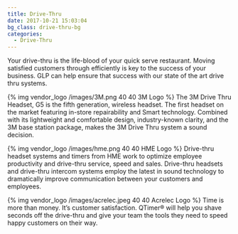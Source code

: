 ```yaml
---
title: Drive-Thru
date: 2017-10-21 15:03:04
bg_class: drive-thru-bg
categories:
  - Drive-Thru
---
```

Your drive-thru is the life-blood of your quick serve restaurant. Moving satisfied customers through efficiently is key to the success of your business. GLP can help ensure that success with our state of the art drive thru systems. 

{% img vendor_logo /images/3M.png 40 40 3M Logo %} The 3M Drive Thru Headset, G5 is the fifth generation, wireless headset. The first headset on the market featuring in-store repairability and Smart technology. Combined with its lightweight and comfortable design, industry-known clarity, and the 3M base station package, makes the 3M Drive Thru system a sound decision.

{% img vendor_logo /images/hme.png 40 40 HME Logo %} Drive-thru headset systems and timers from HME work to optimize employee productivity and drive-thru service, speed and sales.  Drive-thru headsets and drive-thru intercom systems employ the latest in sound technology to dramatically improve communication between your customers and employees.

{% img vendor_logo /images/acrelec.jpeg 40 40 Acrelec Logo %} Time is more than money. It’s customer satisfaction. QTimer® will help you shave seconds off the drive-thru and give your team the tools they need to speed happy customers on their way.
